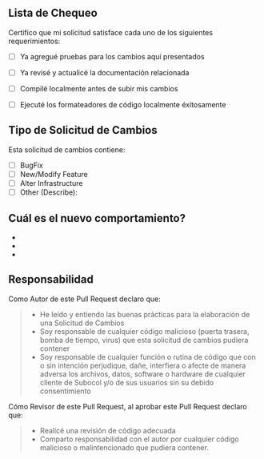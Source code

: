 ## Lista de Chequeo

Certifico que mi solicitud satisface cada uno de los siguientes requerimientos:
- [ ] Ya agregué pruebas para los cambios aquí presentados
- [ ] Ya revisé y actualicé la documentación relacionada
- [ ] Compilé localmente antes de subir mis cambios
- [ ] Ejecuté los formateadores de código localmente éxitosamente


## Tipo de Solicitud de Cambios

Esta solicitud de cambios contiene:
- [ ] BugFix
- [ ] New/Modify Feature
- [ ] Alter Infrastructure
- [ ] Other (Describe): 

## Cuál es el nuevo comportamiento?
- 
- 
- 

## Responsabilidad

Como Autor de este Pull Request declaro que: 

> - He leído y entiendo las buenas prácticas para la elaboración de una Solicitud de Cambios
> - Soy responsable de cualquier código malicioso (puerta trasera, bomba de tiempo, virus) que esta solicitud de cambios pudiera contener
> - Soy responsable de cualquier función o rutina de código que con o sin intención perjudique, dañe, interfiera o afecte de manera adversa los archivos, datos, software o hardware de cualquier cliente de Subocol y/o de sus usuarios sin su debido consentimiento

Cómo Revisor de este Pull Request, al aprobar este Pull Request declaro que:
> - Realicé una revisión de código adecuada
> - Comparto responsabilidad con el autor por cualquier código malicioso o malintencionado que pudiera contener.
